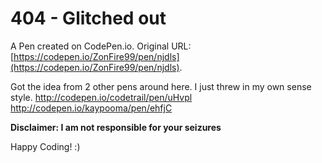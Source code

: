 # 404 - Glitched out

A Pen created on CodePen.io. Original URL: [https://codepen.io/ZonFire99/pen/njdls](https://codepen.io/ZonFire99/pen/njdls).

Got the idea from 2 other pens around here. 
I just threw in my own sense style.
http://codepen.io/codetrail/pen/uHvpl
http://codepen.io/kaypooma/pen/ehfjC

**Disclaimer: I am not responsible for your seizures**

Happy Coding! :)